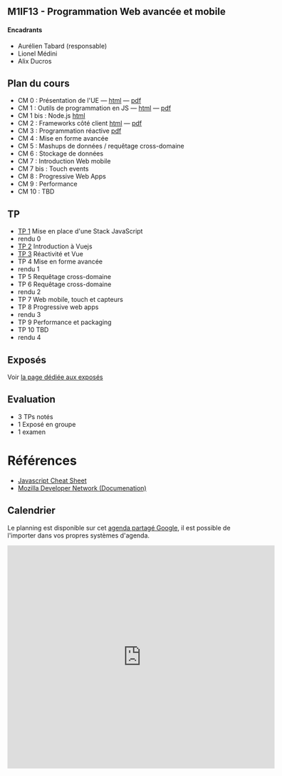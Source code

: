 ## M1IF13 - Programmation Web avancée et mobile

#### Encadrants
- Aurélien Tabard (responsable)
- Lionel Médini
- Alix Ducros

## Plan du cours

- CM 0 : Présentation de l'UE — [html](cours/cm0-intro) — [pdf](cours/cm0-intro.pdf)
- CM 1 : Outils de programmation en JS — [html](cours/cm1-stackjs) —  [pdf](cours/cm1-stackjs.pdf)
- CM 1 bis : Node.js [html](https://liris.cnrs.fr/lionel.medini/enseignement/M1IF13/CM/CM/CM_Nodejs.html)
- CM 2 : Frameworks côté client [html](cours/cm2-frameworks) — [pdf](cours/cm2-frameworks.pdf)
- CM 3 : Programmation réactive [pdf](cours/cm3-reactivity.pdf)
- CM 4 : Mise en forme avancée
- CM 5 : Mashups de données / requêtage cross-domaine
- CM 6 : Stockage de données 
- CM 7 : Introduction Web mobile
- CM 7 bis : Touch events
- CM 8 : Progressive Web Apps
- CM 9 : Performance
- CM 10 : TBD

<!-- CM 10 : Web messaging -->
<!-- CM 10 bis : WebSockets -->
 

## TP

- [TP 1](TP1) Mise en place d'une Stack JavaScript
- rendu 0
- [TP 2](TP2) Introduction à Vuejs
- [TP 3](TP3) Réactivité et Vue
- TP 4 Mise en forme avancée
- rendu 1
- TP 5 Requêtage cross-domaine
- TP 6 Requêtage cross-domaine
- rendu 2
- TP 7 Web mobile, touch et capteurs
- TP 8 Progressive web apps
- rendu 3
- TP 9 Performance et packaging
- TP 10 TBD
- rendu 4

## Exposés
Voir [la page dédiée aux exposés](exposes)

## Evaluation

- 3 TPs notés
- 1 Exposé en groupe
- 1 examen

# Références

- [Javascript Cheat Sheet](https://mbeaudru.github.io/modern-js-cheatsheet/)
- [Mozilla Developer Network (Documenation)](https://developer.mozilla.org/)


## Calendrier
Le planning est disponible sur cet [agenda partagé Google](https://calendar.google.com/calendar?cid=ZWZoNmg0ZWplaXBncjdtaTgzNjEwaXRmNm9AZ3JvdXAuY2FsZW5kYXIuZ29vZ2xlLmNvbQ), il est possible de l'importer dans vos propres systèmes d'agenda.

<iframe src="https://calendar.google.com/calendar/embed?title=M1IF13&amp;showPrint=0&amp;showCalendars=0&amp;showTz=0&amp;height=500&amp;wkst=2&amp;bgcolor=%23FFFFFF&amp;src=efh6h4ejeipgr7mi83610itf6o%40group.calendar.google.com&amp;color=%238C500B&amp;ctz=Europe%2FBerlin" style="border-width:0" width="600" height="500" frameborder="0" scrolling="no"></iframe>
